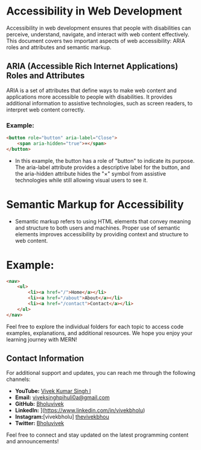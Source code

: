 # Accessibility in Web Development

Accessibility in web development ensures that people with disabilities can perceive, understand, navigate, and interact with web content effectively. This document covers two important aspects of web accessibility: ARIA roles and attributes and semantic markup.

## ARIA (Accessible Rich Internet Applications) Roles and Attributes

ARIA is a set of attributes that define ways to make web content and applications more accessible to people with disabilities. It provides additional information to assistive technologies, such as screen readers, to interpret web content correctly.

### Example:
```html
<button role="button" aria-label="Close">
    <span aria-hidden="true">×</span>
</button>
```
- In this example, the button has a role of "button" to indicate its purpose. The aria-label attribute provides a descriptive label for the button, and the aria-hidden attribute hides the "×" symbol from assistive technologies while still allowing visual users to see it.

# Semantic Markup for Accessibility
- Semantic markup refers to using HTML elements that convey meaning and structure to both users and machines. Proper use of semantic elements improves accessibility by providing context and structure to web content.

# Example:
```html 
<nav>
    <ul>
        <li><a href="/">Home</a></li>
        <li><a href="/about">About</a></li>
        <li><a href="/contact">Contact</a></li>
    </ul>
</nav>
```

Feel free to explore the individual folders for each topic to access code examples, explanations, and additional resources. We hope you enjoy your learning journey with MERN!

## Contact Information

For additional support and updates, you can reach me through the following channels:

- **YouTube:** [Vivek Kumar Singh l](https://www.youtube.com/channel/UClhKtACVRfHeYcDiAxngZpQ)
- **Email:** viveksinghpihuli0a@gmail.com
- **GitHub:** [Bholuvivek](https://github.com/Bholuvivek)
- **LinkedIn:** ](https://www.linkedin.com/in/vivekbholu)
- **Instagram:**[vivekbholu] [thevivekbhou](https://www.instagram.com/thevivekbholu)
- **Twitter:** [Bholuvivek](https://twitter.com/Bholuvivek)

Feel free to connect and stay updated on the latest programming content and announcements!
